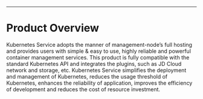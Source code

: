 ---

# Product Overview

Kubernetes Service adopts the manner of management-node’s full hosting and provides users with simple & easy to use, highly reliable and powerful container management services. This product is fully compatible with the standard Kubernetes API and integrates the plugins, such as JD Cloud network and storage, etc. Kubernetes Service simplifies the deployment and management of Kubernetes, reduces the usage threshold of Kubernetes, enhances the reliability of application, improves the efficiency of development and reduces the cost of resource investment.
